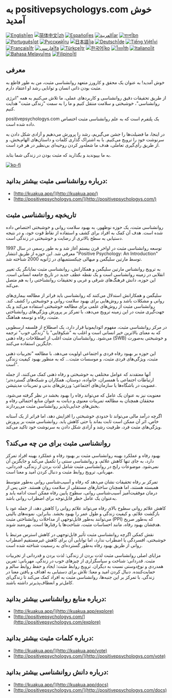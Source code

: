 # به positivepsychologys.com خوش آمدید

[![English|en](https://img.shields.io/badge/lang-en-green.svg)](README.md)
[![简体中文|zh](https://img.shields.io/badge/lang-zh-red.svg)](README.zh.md)
[![Español|es](https://img.shields.io/badge/lang-es-yellow.svg)](README.es.md)
[![العربية|ar](https://img.shields.io/badge/lang-ar-lightgrey.svg)](README.ar.md)
[![বাংলা|bn](https://img.shields.io/badge/lang-bn-blue.svg)](README.bn.md)
[![Português|pt](https://img.shields.io/badge/lang-pt-brightgreen.svg)](README.pt.md)
[![Русский|ru](https://img.shields.io/badge/lang-ru-darkblue.svg)](README.ru.md)
[![日本語|ja](https://img.shields.io/badge/lang-ja-orange.svg)](README.ja.md)
[![Deutsch|de](https://img.shields.io/badge/lang-de-black.svg)](README.de.md)
[![Tiếng Việt|vi](https://img.shields.io/badge/lang-vi-darkgreen.svg)](README.vi.md)
[![Français|fr](https://img.shields.io/badge/lang-fr-blue.svg)](README.fr.md)
[![فارسی|fa](https://img.shields.io/badge/lang-fa-purple.svg)](README.fa.md)
[![Türkçe|tr](https://img.shields.io/badge/lang-tr-darkred.svg)](README.tr.md)
[![한국어|ko](https://img.shields.io/badge/lang-ko-cyan.svg)](README.ko.md)
[![ไทย|th](https://img.shields.io/badge/lang-th-gold.svg)](README.th.md)
[![Italiano|it](https://img.shields.io/badge/lang-it-darkorange.svg)](README.it.md)
[![Bahasa Melayu|ms](https://img.shields.io/badge/lang-ms-teal.svg)](README.ms.md)
[![Filipino|tl](https://img.shields.io/badge/lang-tl-pink.svg)](README.tl.md)

## معرفی

خوش آمدید! به عنوان یک محقق و کارورز متعهد روانشناسی مثبت، من به طور قاطع به مثبت بودن ذاتی انسان و توانایی رشد او اعتقاد دارم.

از طریق تحقیقات دقیق روانشناسی و کاربردهای عملی، ما تلاش می‌کنیم به همه "انرژی روانشناسی"، خوشبختی و سلامت منتقل کنیم و ما را به سمت "زندگی مثبت" هدایت کنیم.

positivepsychologys.com یک پلتفرم است که به علم روانشناسی مثبت اختصاص داده شده است.

در اینجا، ما فضیلت‌ها را جشن می‌گیریم، رشد را پرورش می‌دهیم و آزادی شکل دادن به سرنوشت خود را ترویج می‌کنیم. با به اشتراک گذاری کلمات و داستان‌های الهام‌بخش، و از طریق رأی‌گیری تعاملی، هدف ما شعله‌ور کردن روحیه‌ای بی‌نظیر در هر فرد است.

به ما بپیوندید و بگذارید که مثبت بودن در زندگی شما بتابد.

[![ko-fi](https://ko-fi.com/img/githubbutton_sm.svg)](https://ko-fi.com/X8X8XB8D5)

## درباره روانشناسی مثبت بیشتر بدانید:

- [http://kuakua.app/](http://kuakua.app/)
- [http://positivepsychologys.com/](http://positivepsychologys.com/)

## تاریخچه روانشناسی مثبت

روانشناسی مثبت، یک حوزه نوظهور، به بهبود سلامت روانی و خوشبختی اختصاص داده شده است. هدف آن کمک به افراد برای کشف و استفاده از نقاط قوت خود، و در نتیجه دستیابی به سطح بالاتری از رضایت و خوشبختی در زندگی است.

توسعه روانشناسی مثبت در اواخر قرن بیستم آغاز شد و به طور رسمی در سال 1997 معرفی شد. این حوزه از طریق انتشار "Positive Psychology: An Introduction" توسط مارتین سلیگمن و میهالی چیکسنتمیهای در ژانویه 2000 شناخته شد.

به ترویج روانشناس مارتین سلیگمن و همکارانش، روانشناسی مثبت نمایانگر یک تغییر انقلابی در زمینه روانشناسی است و یک نقطه عطف جدید در تاریخ جامعه انسانی است. این حوزه، دانش فرهنگ‌های شرقی و غربی و تحقیقات روانشناختی را به هم متصل می‌کند.

سلیگمن و همکارانش استدلال می‌کنند که روانشناسی باید فراتر از مطالعه بیماری‌های روانی و مشکلات باشد و روش‌هایی برای بهبود سلامت روانی و خوشبختی را کشف کند. روانشناسی مثبت از روش‌های علمی برای مطالعه خوشبختی استفاده می‌کند و یک جهت‌گیری مثبت در این زمینه ترویج می‌دهد، با تمرکز بر پرورش ویژگی‌های روانشناختی مثبت، رفاه و توسعه هماهنگ.

در مرکز روانشناسی مثبت، مفهوم ائودایمونیا قرار دارد، یک اصطلاح از فلسفه ارسطویی که به معنای بالاترین خیر انسانی است و اغلب به "شکوفایی" یا "زندگی خوب" ترجمه می‌شود. روانشناسان مثبت اغلب از اصطلاحات رفاه ذهنی (SWB) و خوشبختی به‌صورت جایگزین استفاده می‌کنند.

این حوزه بر بهبود رفاه فردی و اجتماعی اولویت می‌دهد، با مطالعه "تجربیات ذهنی مثبت، ویژگی‌های فردی مثبت، و موسسات مثبت... که به منظور بهبود کیفیت زندگی است".

آنها معتقدند که عوامل مختلفی به خوشبختی و رفاه ذهنی کمک می‌کنند، از جمله ارتباطات اجتماعی با همسران، خانواده، دوستان، همکاران و شبکه‌های گسترده‌تر؛ عضویت در باشگاه‌ها یا سازمان‌های اجتماعی؛ ورزش‌های بدنی و تمرینات مدیتیشن.

معنویت نیز به عنوان یک عامل که می‌تواند رفاه را بهبود بخشد در نظر گرفته می‌شود. محققان همچنان به مطالعه تمرینات معنوی و دیانت به عنوان منابع احتمالی رفاه و بخش‌های جدایی‌ناپذیر روانشناسی مثبت می‌پردازند.

اگرچه درآمد مالی می‌تواند تا حدودی خوشبختی را افزایش دهد، اما فراتر از یک آستانه خاص، اثر آن ممکن است ثابت بماند یا حتی کاهش یابد. روانشناسی مثبت بر پرورش ویژگی‌های مثبت فرد، ظرفیت رشد و آزادی شکل دادن به سرنوشت خود تاکید می‌کند.

## روانشناسی مثبت برای من چه می‌کند؟

بهبود رفاه و عملکرد بهینه روانشناسی مثبت بر بهبود رفاه و عملکرد بهینه افراد تمرکز دارد، به جای تنها کاهش علائم، و روانشناسی سنتی را تکمیل می‌کند و جایگزین آن نمی‌شود. موضوعات رایج در روانشناسی مثبت شامل لذت بردن از زندگی، قدردانی، مهربانی، ترویج روابط مثبت و دنبال کردن امید و معنا است.

تمرکز بر رفاه تحقیقات نشان می‌دهد که رفاه و آسیب‌شناسی روانی به‌طور متوسط همبسته هستند، اما همچنان ساختارهای مستقلی از سلامت روان هستند. حتی پس از درمان موفقیت‌آمیز آسیب‌شناسی روانی، سطوح پایین رفاه ممکن است ادامه یابد و به‌عنوان یک عامل خطر قابل‌توجه برای اضطراب روانی باشد.

کاهش علائم روانی سطوح بالای رفاه می‌تواند علائم روانی را کاهش دهد، از جمله عود یا بازگشت علائم، و کیفیت زندگی و طول عمر را بهبود بخشد. بنابراین، نمونه‌های بالینی می‌توانند به‌طور قابل‌توجهی از مداخلات روانشناختی مثبت (PPI) که به‌طور صریح هدفشان بهبود رفاه، مانند احساسات مثبت، شناخت‌ها یا رفتارها است، بهره‌مند شوند.

نقش کمکی اگرچه روانشناسی مثبت تأثیر قابل‌توجهی در کاهش استرس مرتبط با خوشبختی، افسردگی یا اضطراب ندارد، اما توانایی آن برای کاهش غیرمستقیم اضطراب روانی از طریق بهبود رفاه به‌طور گسترده‌ای به رسمیت شناخته شده است.

مزایای اصلی روانشناسی مثبت لذت بردن از زندگی: لذت بردن و قدردانی از تجربیات مثبت. قدردانی: شناخت و سپاسگزاری از چیزهای خوب در زندگی. مهربانی: تمرین همدردی و نوع‌دوستی نسبت به دیگران. ترویج روابط مثبت: ایجاد و حفظ روابط سالم و حمایت‌کننده. دنبال کردن امید و معنا: تلاش برای دستیابی به اهداف و یافتن معنا در زندگی. با تمرکز بر این جنبه‌ها، روانشناسی مثبت به افراد کمک می‌کند تا زندگی‌ای کامل‌تر و انعطاف‌پذیرتر داشته باشند.

## درباره منابع روانشناسی بیشتر بدانید:

- [http://kuakua.app/](http://kuakua.app/explore)
- [http://positivepsychologys.com/](http://positivepsychologys.com/explore)

## درباره کلمات مثبت بیشتر بدانید:

- [http://kuakua.app/](http://kuakua.app/vote)
- [http://positivepsychologys.com/](http://positivepsychologys.com/vote)

## درباره دانش روانشناسی بیشتر بدانید:

- [http://kuakua.app/](http://kuakua.app/docs)
- [http://positivepsychologys.com/](http://positivepsychologys.com/docs)
